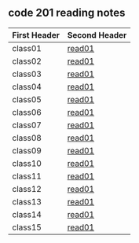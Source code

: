 
## code 201 reading notes


First Header | Second Header
------------ | -------------
class01      | [read01]()
class02      | [read01]()
class03      | [read01]()
class04      | [read01]()
class05      | [read01]()
class06      | [read01]()
class07      | [read01]()
class08      | [read01]()
class09      | [read01]()
class10      | [read01]()
class11      | [read01]()
class12      | [read01]()
class13      | [read01]()
class14      | [read01]()
class15      | [read01]()
